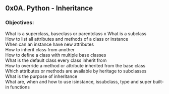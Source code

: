 ## 0x0A. Python - Inheritance  
### Objectives:  
What is a superclass, baseclass or parentclass  x
What is a subclass  
How to list all attributes and methods of a class or instance  
When can an instance have new attributes  
How to inherit class from another  
How to define a class with multiple base classes  
What is the default class every class inherit from  
How to override a method or attribute inherited from the base class  
Which attributes or methods are available by heritage to subclasses  
What is the purpose of inheritance  
What are, when and how to use isinstance, issubclass, type and super built-in functions  